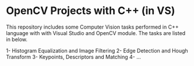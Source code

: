 # OpenCV Projects with C++ (in VS)
This repository includes some Computer Vision tasks performed in C++ language with with Visual Studio and OpenCV module. The tasks are listed in below. 

1- Histogram Equalization and Image Filtering
2- Edge Detection and Hough Transform
3- Keypoints, Descriptors and Matching
4- ...

